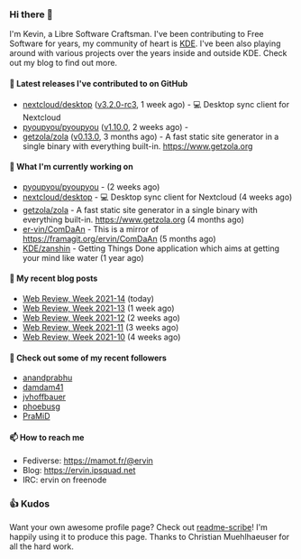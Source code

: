 ### Hi there 👋

I'm Kevin, a Libre Software Craftsman. I've been contributing to Free Software for years,
my community of heart is [KDE](https://kde.org). I've been also playing around with various
projects over the years inside and outside KDE. Check out my blog to find out more.

#### 🔭 Latest releases I've contributed to on GitHub

- [nextcloud/desktop](https://github.com/nextcloud/desktop) ([v3.2.0-rc3](https://github.com/nextcloud/desktop/releases/tag/v3.2.0-rc3), 1 week ago) - 💻 Desktop sync client for Nextcloud
- [pyoupyou/pyoupyou](https://github.com/pyoupyou/pyoupyou) ([v1.10.0](https://github.com/pyoupyou/pyoupyou/releases/tag/v1.10.0), 2 weeks ago) - 
- [getzola/zola](https://github.com/getzola/zola) ([v0.13.0](https://github.com/getzola/zola/releases/tag/v0.13.0), 3 months ago) - A fast static site generator in a single binary with everything built-in. https://www.getzola.org

#### 🌱 What I'm currently working on

- [pyoupyou/pyoupyou](https://github.com/pyoupyou/pyoupyou) -  (2 weeks ago)
- [nextcloud/desktop](https://github.com/nextcloud/desktop) - 💻 Desktop sync client for Nextcloud (4 weeks ago)
- [getzola/zola](https://github.com/getzola/zola) - A fast static site generator in a single binary with everything built-in. https://www.getzola.org (4 months ago)
- [er-vin/ComDaAn](https://github.com/er-vin/ComDaAn) - This is a mirror of https://framagit.org/ervin/ComDaAn (5 months ago)
- [KDE/zanshin](https://github.com/KDE/zanshin) - Getting Things Done application which aims at getting your mind like water (1 year ago)

#### 📜 My recent blog posts

- [Web Review, Week 2021-14](https://ervin.ipsquad.net/blog/2021/04/09/web-review-week-2021-14/) (today)
- [Web Review, Week 2021-13](https://ervin.ipsquad.net/blog/2021/04/02/web-review-week-2021-13/) (1 week ago)
- [Web Review, Week 2021-12](https://ervin.ipsquad.net/blog/2021/03/26/web-review-week-2021-12/) (2 weeks ago)
- [Web Review, Week 2021-11](https://ervin.ipsquad.net/blog/2021/03/19/web-review-week-2021-11/) (3 weeks ago)
- [Web Review, Week 2021-10](https://ervin.ipsquad.net/blog/2021/03/12/web-review-week-2021-10/) (4 weeks ago)

#### 👯 Check out some of my recent followers

- [anandprabhu](https://github.com/anandprabhu)
- [damdam41](https://github.com/damdam41)
- [jvhoffbauer](https://github.com/jvhoffbauer)
- [phoebusg](https://github.com/phoebusg)
- [PraMiD](https://github.com/PraMiD)

#### 📫 How to reach me

- Fediverse: https://mamot.fr/@ervin
- Blog: https://ervin.ipsquad.net
- IRC: ervin on freenode

### 👍 Kudos

Want your own awesome profile page? Check out [readme-scribe](https://github.com/muesli/readme-scribe)!
I'm happily using it to produce this page. Thanks to Christian Muehlhaeuser for all the hard work.


